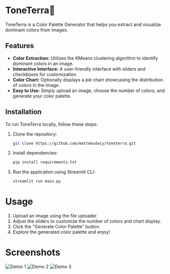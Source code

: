 # ToneTerra🌈

ToneTerra is a Color Palette Generator that helps you extract and visualize dominant colors from images.

## Features

- **Color Extraction:** Utilizes the KMeans clustering algorithm to identify dominant colors in an image.
- **Interactive Interface:** A user-friendly interface with sliders and checkboxes for customization.
- **Color Chart:** Optionally displays a pie chart showcasing the distribution of colors in the image.
- **Easy to Use:** Simply upload an image, choose the number of colors, and generate your color palette.

## Installation

To run ToneTerra locally, follow these steps:

1. Clone the repository:
   ```bash
   git clone https://github.com/mattekudacy/toneterra.git
2. Install dependencies:
   ```bash
   pip install requirements.txt
3. Run the application using Streamlit CLI:
   ```bash
   streamlit run main.py
   
# Usage
1. Upload an image using the file uploader.
2. Adjust the sliders to customize the number of colors and chart display.
3. Click the "Generate Color Palette" button.
4. Explore the generated color palette and enjoy!

# Screenshots
![Demo 1](images/img1.png)
![Demo 2](images/img2.png)
![Demo 3](images/img3.png)
